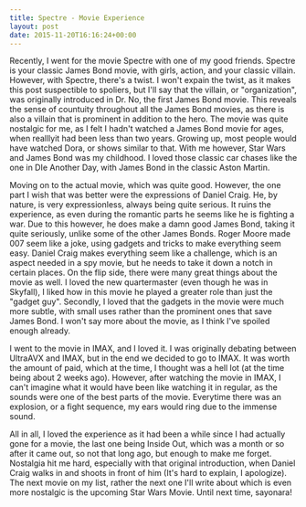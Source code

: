 ```yaml
---
title: Spectre - Movie Experience
layout: post
date: 2015-11-20T16:16:24+00:00
---
```


Recently, I went for the movie Spectre with one of my good friends. Spectre is your classic James Bond movie, with girls, action, and your classic villain. However, with Spectre, there's a twist. I won't expain the twist, as it makes this post suspectible to spoliers, but I'll say that the villain, or "organization", was originally introduced in Dr. No, the first James Bond movie. This reveals the sense of countuity throughout all the James Bond movies, as there is also a villain that is prominent in addition to the hero.  The movie was quite nostalgic for me, as I felt I hadn't watched a James Bond movie for ages, when realllyit had been less than two years. Growing up, most people would have watched Dora, or shows similar to that. With me however, Star Wars and James Bond was my childhood. I loved those classic car chases like the one in DIe Another Day, with James Bond in the classic Aston Martin.

Moving on to the actual movie, which was quite good. However, the one part I wish that was better were the expressions of Daniel Craig. He, by nature, is very expressionless, always being quite serious. It ruins the experience, as even during the romantic parts he seems like he is fighting a war. Due to this however, he does make a damn good James Bond, taking it quite seriously, unlike some of the other James Bonds. Roger Moore made 007 seem like a joke, using gadgets and tricks to make everything seem easy. Daniel Craig makes everything seem like a challenge, which is an aspect needed in a spy movie, but he needs to take it down a notch in certain places. On the flip side, there were many great things about the movie as well. I loved the new quartermaster (even though he was in Skyfall), I liked how in this movie he played a greater role than just the "gadget guy".  Secondly, I loved that the gadgets in the movie were much more subtle, with small uses rather than the prominent ones that save James Bond. I won't say more about the movie, as I think I've spoiled enough already.

I went to the movie in IMAX, and I loved it. I was originally debating between UltraAVX and IMAX, but in the end we decided to go to IMAX.  It was worth the amount of paid, which at the time, I thought was a hell lot (at the time being about 2 weeks ago). However, after watching the movie in IMAX, I can't imagine what it would have been like watching it in regular, as the sounds were one of the best parts of the movie.  Everytime there was an explosion, or a fight sequence, my ears would ring due to the immense sound. 

All in all, I loved the experience as it had been a while since I had actually gone for a movie, the last one being Inside Out, which was a month or so after it came out, so not that long ago, but enough to make me forget. Nostalgia hit me hard, especially with that original introduction, when Daniel Craig walks in and shoots in front of him (It's hard to explain, I apologize).  The next movie on my list, rather the next one I'll write about which is even more nostalgic is the upcoming Star Wars Movie. Until next time, sayonara!

